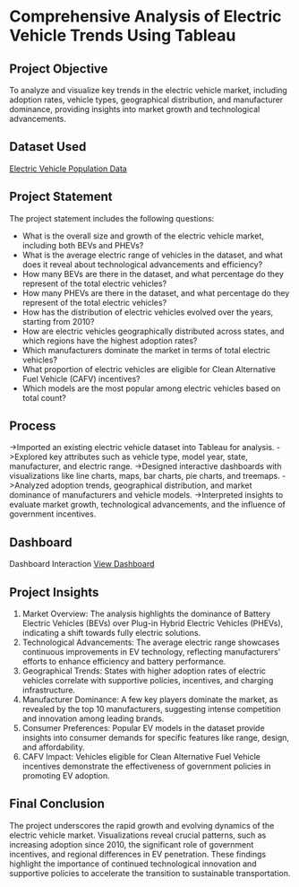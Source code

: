 # Comprehensive Analysis of Electric Vehicle Trends Using Tableau
## Project Objective
To analyze and visualize key trends in the electric vehicle market, including adoption rates, vehicle types, geographical distribution, and manufacturer dominance, providing insights into market growth and technological advancements.
## Dataset Used
<a href="https://www.kaggle.com/datasets/utkarshx27/electric-vehicle-population-data">Electric Vehicle Population Data</a>
## Project Statement
The project statement includes the following questions:
- What is the overall size and growth of the electric vehicle market, including both BEVs and PHEVs?
- What is the average electric range of vehicles in the dataset, and what does it reveal about technological advancements and efficiency?
- How many BEVs are there in the dataset, and what percentage do they represent of the total electric vehicles?
- How many PHEVs are there in the dataset, and what percentage do they represent of the total electric vehicles?
- How has the distribution of electric vehicles evolved over the years, starting from 2010?
- How are electric vehicles geographically distributed across states, and which regions have the highest adoption rates?
- Which manufacturers dominate the market in terms of total electric vehicles?
- What proportion of electric vehicles are eligible for Clean Alternative Fuel Vehicle (CAFV) incentives?
- Which models are the most popular among electric vehicles based on total count?
## Process
->Imported an existing electric vehicle dataset into Tableau for analysis.
->Explored key attributes such as vehicle type, model year, state, manufacturer, and electric range.
->Designed interactive dashboards with visualizations like line charts, maps, bar charts, pie charts, and treemaps.
->Analyzed adoption trends, geographical distribution, and market dominance of manufacturers and vehicle models.
->Interpreted insights to evaluate market growth, technological advancements, and the influence of government incentives.
## Dashboard
Dashboard Interaction <a href="https://github.com/SivaCharan45/Electric_Vehicle_Data_Analysis/blob/main/EV%20Data%20Analysis.jpg">View Dashboard</a>
## Project Insights
1. Market Overview: The analysis highlights the dominance of Battery Electric Vehicles (BEVs) over Plug-in Hybrid Electric Vehicles (PHEVs), indicating a shift towards fully electric solutions.
2. Technological Advancements: The average electric range showcases continuous improvements in EV technology, reflecting manufacturers' efforts to enhance efficiency and battery performance.
3. Geographical Trends: States with higher adoption rates of electric vehicles correlate with supportive policies, incentives, and charging infrastructure.
4. Manufacturer Dominance: A few key players dominate the market, as revealed by the top 10 manufacturers, suggesting intense competition and innovation among leading brands.
5. Consumer Preferences: Popular EV models in the dataset provide insights into consumer demands for specific features like range, design, and affordability.
6. CAFV Impact: Vehicles eligible for Clean Alternative Fuel Vehicle incentives demonstrate the effectiveness of government policies in promoting EV adoption.
## Final Conclusion
The project underscores the rapid growth and evolving dynamics of the electric vehicle market. Visualizations reveal crucial patterns, such as increasing adoption since 2010, the significant role of government incentives, and regional differences in EV penetration. These findings highlight the importance of continued technological innovation and supportive policies to accelerate the transition to sustainable transportation.
